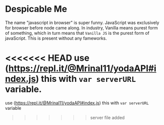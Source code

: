 # Despicable Me

The name "javascript in browser" is super funny. JavaScript was exclusively for browser before node came along. In industry, Vanilla means purest form of something, which in turn means that ```Vanilla JS``` is the purest form of javaScript. This is present without any fameworks.

<<<<<<< HEAD
use (https://repl.it/@Mrinal11/yodaAPI#index.js) this with ```var serverURL``` variable.
=======
use (https://repl.it/@Mrinal11/yodaAPI#index.js) this with ```var serverURL``` variable
>>>>>>> server file added
